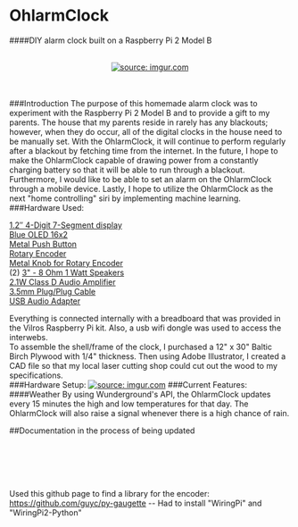 # OhlarmClock
####DIY alarm clock built on a Raspberry Pi 2 Model B
<br />
<br />

<p align="center">
<a href="http://imgur.com/XYqK6"><img src="http://i.imgur.com/FDrCeoz.jpg" title="source: imgur.com" /></a>
</p>
<br />
<br />
###Introduction
  The purpose of this homemade alarm clock was to experiment with the Raspberry Pi 2 Model B and to provide a gift to my parents. The house that my parents reside in rarely has any blackouts; however, when they do occur, all of the digital clocks in the house need to be manually set. With the OhlarmClock, it will continue to perform regularly after a blackout by fetching time from the internet. In the future, I hope to make the OhlarmClock capable of drawing power from a constantly charging battery so that it will be able to run through a blackout. Furthermore, I would like to be able to set an alarm on the OhlarmClock through a mobile device. Lastly, I hope to utilize the OhlarmClock as the next "home controlling" siri by implementing machine learning.  
<br />
###Hardware Used:

[1.2″ 4-Digit 7-Segment display](https://www.adafruit.com/products/1268)<br />
[Blue OLED 16x2](https://www.adafruit.com/products/823)<br />
[Metal Push Button](https://www.adafruit.com/products/481)<br />
[Rotary Encoder](https://www.adafruit.com/products/377)<br />
[Metal Knob for Rotary Encoder](https://www.adafruit.com/products/2056)<br />
(2) [3" - 8 Ohm 1 Watt Speakers](https://www.adafruit.com/products/1313)<br />
[2.1W Class D Audio Amplifier ](https://www.adafruit.com/products/1552)<br />
[3.5mm Plug/Plug Cable](https://www.adafruit.com/products/876)<br />
[USB Audio Adapter](https://www.adafruit.com/products/1475)<br />

Everything is connected internally with a breadboard that was provided in the Vilros Raspberry Pi kit. Also, a usb wifi dongle was used to access the interwebs. <br />
To assemble the shell/frame of the clock, I purchased a 12" x 30" Baltic Birch Plywood with 1/4" thickness. Then using Adobe Illustrator, I created a CAD file so that my local laser cutting shop could cut out the wood to my specifications. <br />
###Hardware Setup:
<a href="https://i.imgur.com/0Rse64X.png"><img src="https://i.imgur.com/0Rse64X.png" title="source: imgur.com" /></a>
###Current Features:
####Weather
By using Wunderground's API, the OhlarmClock updates every 15 minutes the high and low temperatures for that day. The OhlarmClock will also raise a signal whenever there is a high chance of rain.

##Documentation in the process of being updated

<br>
<br><br>
<br>



Used this github page to find a library for the encoder:
https://github.com/guyc/py-gaugette
 	-- Had to install "WiringPi" and "WiringPi2-Python"


